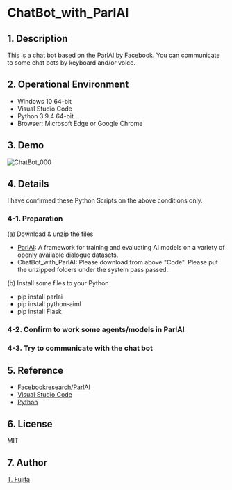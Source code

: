 # ChatBot_with_ParlAI

## 1. Description
This is a chat bot based on the ParlAI by Facebook. You can communicate to some chat bots by keyboard and/or voice.

## 2. Operational Environment
- Windows 10 64-bit
- Visual Studio Code
- Python 3.9.4 64-bit
- Browser: Microsoft Edge or Google Chrome

## 3. Demo
![ChatBot_000](https://to-fujita.github.io/Images/ChatBot_000.gif "Images for ChatBot")

## 4. Details
I have confirmed these Python Scripts on the above conditions only. 
### 4-1. Preparation
(a) Download & unzip the files
- [ParlAI](https://github.com/facebookresearch/parlai): A framework for training and evaluating AI models on a variety of openly available dialogue datasets.
- ChatBot_with_ParlAI: Please download from above "Code".
Please put the unzipped folders under the system pass passed. 

(b) Install some files to your Python
- pip install parlai
- pip install python-aiml
- pip install Flask

### 4-2. Confirm to work some agents/models in ParlAI


### 4-3. Try to communicate with the chat bot

## 5. Reference
- [Facebookresearch/ParlAI](https://github.com/facebookresearch/parlai)
- [Visual Studio Code](https://azure.microsoft.com/en-us/products/visual-studio-code/)
- [Python](https://www.python.org/)

## 6. License
MIT

## 7. Author
[T. Fujita](https://github.com/To-Fujita)

